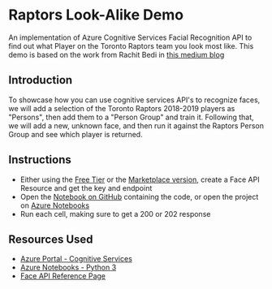 # Raptors Look-Alike Demo
An implementation of Azure Cognitive Services Facial Recognition API to find out what Player on the Toronto Raptors team you look most like. 
This demo is based on the work from Rachit Bedi in [this medium blog](https://medium.com/@rachit.bedi1/microsoft-face-apis-using-python-e16775622e3b)

## Introduction 
To showcase how you can use cognitive services API's to recognize faces, we will add a selection of the Toronto Raptors 2018-2019 players as "Persons", then add them to a "Person Group" and train it. 
Following that, we will add a new, unknown face, and then run it against the Raptors Person Group and see which player is returned.

## Instructions
* Either using the [Free Tier](https://azure.microsoft.com/en-us/try/cognitive-services/) or the [Marketplace version](https://azuremarketplace.microsoft.com/en-us/marketplace/apps/Microsoft.CognitiveServicesFace), create a Face API Resource and get the key and endpoint 
* Open the [Notebook on GitHub](https://github.com/SaMuma/rapslookalike/blob/master/RosterMatch.ipynb) containing the code, or open the project on [Azure Notebooks](https://notebooks.azure.com/samuma/projects/lookalike)
* Run each cell, making sure to get a 200 or 202 response

## Resources Used 
* [Azure Portal - Cognitive Services](https://azure.microsoft.com/en-us/services/cognitive-services/directory/)
* [Azure Notebooks - Python 3](https://notebooks.azure.com/)
* [Face API Reference Page](https://westus.dev.cognitive.microsoft.com/docs/services/563879b61984550e40cbbe8d/operations/563879b61984550f30395236)
